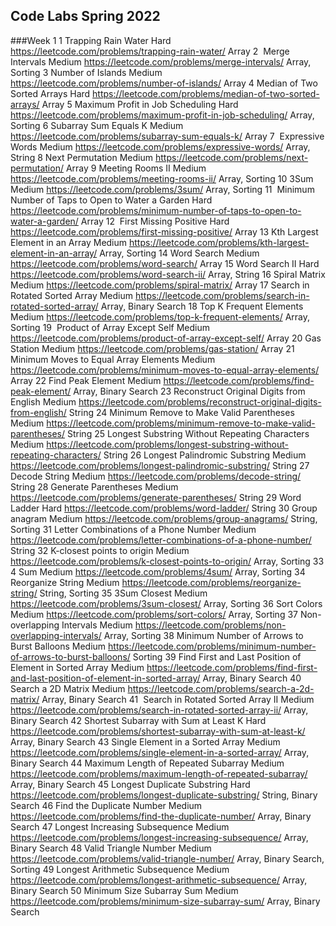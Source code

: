 ## Code Labs Spring 2022
###Week 1
1	Trapping Rain Water	Hard	https://leetcode.com/problems/trapping-rain-water/	Array
2	 Merge Intervals	Medium	https://leetcode.com/problems/merge-intervals/	Array, Sorting
3	Number of Islands	Medium	https://leetcode.com/problems/number-of-islands/	Array
4	Median of Two Sorted Arrays	Hard	https://leetcode.com/problems/median-of-two-sorted-arrays/	Array
5	Maximum Profit in Job Scheduling	Hard	https://leetcode.com/problems/maximum-profit-in-job-scheduling/	Array, Sorting
6	Subarray Sum Equals K	Medium	https://leetcode.com/problems/subarray-sum-equals-k/	Array
7	 Expressive Words	Medium	https://leetcode.com/problems/expressive-words/	Array, String
8	Next Permutation	Medium	https://leetcode.com/problems/next-permutation/	Array
9	Meeting Rooms II	Medium	https://leetcode.com/problems/meeting-rooms-ii/	Array, Sorting
10	3Sum	Medium	https://leetcode.com/problems/3sum/	Array, Sorting
11	 Minimum Number of Taps to Open to Water a Garden	Hard	https://leetcode.com/problems/minimum-number-of-taps-to-open-to-water-a-garden/	Array
12	 First Missing Positive	Hard	https://leetcode.com/problems/first-missing-positive/	Array
13	Kth Largest Element in an Array	Medium	https://leetcode.com/problems/kth-largest-element-in-an-array/	Array, Sorting
14	Word Search	Medium	https://leetcode.com/problems/word-search/	Array
15	Word Search II	Hard	https://leetcode.com/problems/word-search-ii/	Array, String
16	Spiral Matrix	Medium	https://leetcode.com/problems/spiral-matrix/	Array
17	Search in Rotated Sorted Array	Medium	https://leetcode.com/problems/search-in-rotated-sorted-array/	Array, Binary Search
18	Top K Frequent Elements	Medium	https://leetcode.com/problems/top-k-frequent-elements/	Array, Sorting
19	 Product of Array Except Self	Medium	https://leetcode.com/problems/product-of-array-except-self/	Array
20	Gas Station	Medium	https://leetcode.com/problems/gas-station/	Array
21	Minimum Moves to Equal Array Elements	Medium	https://leetcode.com/problems/minimum-moves-to-equal-array-elements/	Array
22	Find Peak Element	Medium	https://leetcode.com/problems/find-peak-element/	Array, Binary Search
23	Reconstruct Original Digits from English	Medium	https://leetcode.com/problems/reconstruct-original-digits-from-english/	String
24	Minimum Remove to Make Valid Parentheses	Medium	https://leetcode.com/problems/minimum-remove-to-make-valid-parentheses/	String
25	Longest Substring Without Repeating Characters	Medium	https://leetcode.com/problems/longest-substring-without-repeating-characters/	String
26	Longest Palindromic Substring	Medium	https://leetcode.com/problems/longest-palindromic-substring/	String
27	Decode String	Medium	https://leetcode.com/problems/decode-string/	String
28	Generate Parentheses	Medium	https://leetcode.com/problems/generate-parentheses/	String
29	Word Ladder 	Hard	https://leetcode.com/problems/word-ladder/	String
30	Group anagram	Medium	https://leetcode.com/problems/group-anagrams/	String, Sorting
31	Letter Combinations of a Phone Number	Medium	https://leetcode.com/problems/letter-combinations-of-a-phone-number/	String
32	K-closest points to origin	Medium	https://leetcode.com/problems/k-closest-points-to-origin/	Array, Sorting
33	4 Sum	Medium	https://leetcode.com/problems/4sum/	Array, Sorting
34	Reorganize String	Medium	https://leetcode.com/problems/reorganize-string/	String, Sorting
35	3Sum Closest	Medium	https://leetcode.com/problems/3sum-closest/	Array, Sorting
36	Sort Colors	Medium	https://leetcode.com/problems/sort-colors/	Array, Sorting
37	Non-overlapping Intervals	Medium	https://leetcode.com/problems/non-overlapping-intervals/	Array, Sorting
38	Minimum Number of Arrows to Burst Balloons	Medium	https://leetcode.com/problems/minimum-number-of-arrows-to-burst-balloons/	Sorting
39	Find First and Last Position of Element in Sorted Array	Medium	https://leetcode.com/problems/find-first-and-last-position-of-element-in-sorted-array/	Array, Binary Search
40	Search a 2D Matrix	Medium	https://leetcode.com/problems/search-a-2d-matrix/	Array, Binary Search
41	 Search in Rotated Sorted Array II	Medium	https://leetcode.com/problems/search-in-rotated-sorted-array-ii/	Array, Binary Search
42	Shortest Subarray with Sum at Least K	Hard	https://leetcode.com/problems/shortest-subarray-with-sum-at-least-k/	Array, Binary Search
43	Single Element in a Sorted Array	Medium	https://leetcode.com/problems/single-element-in-a-sorted-array/	Array, Binary Search
44	Maximum Length of Repeated Subarray	Medium	https://leetcode.com/problems/maximum-length-of-repeated-subarray/	Array, Binary Search
45	Longest Duplicate Substring	Hard	https://leetcode.com/problems/longest-duplicate-substring/	String, Binary Search
46	Find the Duplicate Number	Medium	https://leetcode.com/problems/find-the-duplicate-number/	Array, Binary Search
47	Longest Increasing Subsequence	Medium	https://leetcode.com/problems/longest-increasing-subsequence/	Array, Binary Search
48	Valid Triangle Number	Medium	https://leetcode.com/problems/valid-triangle-number/	Array, Binary Search, Sorting
49	Longest Arithmetic Subsequence	Medium	https://leetcode.com/problems/longest-arithmetic-subsequence/	Array, Binary Search
50	Minimum Size Subarray Sum	Medium	https://leetcode.com/problems/minimum-size-subarray-sum/	Array, Binary Search

